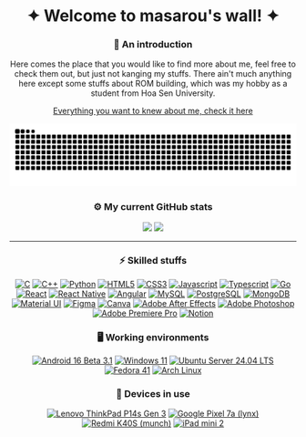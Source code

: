 <h1 align="center">
  ✦ Welcome to masarou's wall! ✦
</h1>

<h3 align="center">
  👋 An introduction
</h3>

<p align="center">
  Here comes the place that you would like to find more about me, feel free to check them out, but just not kanging my stuffs. There ain't much anything here except some stuffs about ROM building, which was my hobby as a student from Hoa Sen University.
</p>

<p align="center">
  <a href="https://itsurboimasarou.carrd.co/">Everything you want to knew about me, check it here</a>
  
  ![Snake animation](https://raw.githubusercontent.com/itsurboimasarou/itsurboimasarou/output/github-contribution-grid-snake-dark.svg)
</p>

<h3 align="center">
  ⚙️ My current GitHub stats
</h3>

<p align="center">
  <img height="180em" src="https://github-readme-stats.vercel.app/api?username=itsurboimasarou&show_icons=true&theme=dark"/>
  <img height="180em" src="https://github-readme-stats.vercel.app/api/top-langs/?username=itsurboimasarou&theme=dark&layout=compact"/>
</p>

---------------------------------------------------------------------------------------

<div align="center">

  ### ⚡ Skilled stuffs
  [![C](https://img.shields.io/badge/C-00599C?style=for-the-badge&logo=c&logoColor=white)](#)
  [![C++](https://img.shields.io/badge/C%2B%2B-00599C?style=for-the-badge&logo=c%2B%2B&logoColor=white)](#)
  [![Python](https://img.shields.io/badge/Python-14354C?style=for-the-badge&logo=python&logoColor=white)](#)
  [![HTML5](https://img.shields.io/badge/HTML5-E34F26?style=for-the-badge&logo=html5&logoColor=white)](#)
  [![CSS3](https://img.shields.io/badge/CSS3-1572B6?style=for-the-badge&logo=css3&logoColor=white)](#)
  [![Javascript](https://img.shields.io/badge/JavaScript-F7DF1E?style=for-the-badge&logo=javascript&logoColor=black)](#)
  [![Typescript](https://img.shields.io/badge/TypeScript-007ACC?style=for-the-badge&logo=typescript&logoColor=white)](#)
  [![Go](https://img.shields.io/badge/Go-00ADD8?style=for-the-badge&logo=go&logoColor=white)](#)
  [![React](https://img.shields.io/badge/React-20232A?style=for-the-badge&logo=react&logoColor=61DAFB)](#)
  [![React Native](https://img.shields.io/badge/React_Native-20232A?style=for-the-badge&logo=react&logoColor=61DAFB)](#)
  [![Angular](https://img.shields.io/badge/Angular-DD0031?style=for-the-badge&logo=angular&logoColor=white)](#)
  [![MySQL](https://img.shields.io/badge/MySQL-00000F?style=for-the-badge&logo=mysql&logoColor=white)](#)
  [![PostgreSQL](https://img.shields.io/badge/PostgreSQL-316192?style=for-the-badge&logo=postgresql&logoColor=white)](#)
  [![MongoDB](https://img.shields.io/badge/MongoDB-4EA94B?style=for-the-badge&logo=mongodb&logoColor=white)](#)
  [![Material UI](https://img.shields.io/badge/Material--UI-0081CB?style=for-the-badge&logo=material-ui&logoColor=white)](#)
  [![Figma](https://img.shields.io/badge/Figma-F24E1E?style=for-the-badge&logo=figma&logoColor=white)](#)
  [![Canva](https://img.shields.io/badge/Canva-%2300C4CC.svg?&style=for-the-badge&logo=Canva&logoColor=whitee)](#)
  [![Adobe After Effects](https://img.shields.io/badge/Adobe%20after%20affects-CF96FD?style=for-the-badge&logo=Adobe%20after%20effects&logoColor=393665)](#)
  [![Adobe Photoshop](https://img.shields.io/badge/Adobe%20Photoshop-31A8FF?style=for-the-badge&logo=Adobe%20Photoshop&logoColor=black)](#)
  [![Adobe Premiere Pro](https://img.shields.io/badge/Adobe%20Premiere%20Pro-9999FF?style=for-the-badge&logo=Adobe%20Premiere%20Pro&logoColor=white)](#)
  [![Notion](https://img.shields.io/badge/Notion-000000?style=for-the-badge&logo=notion&logoColor=white)](#)
  

  ### 🖥️ Working environments
  [![Android 16 Beta 3.1](https://img.shields.io/badge/Android_16_Beta_3.1-32DE84?style=for-the-badge&logo=android&logoColor=white)](https://developer.android.com/about/versions/16/release-notes)
  [![Windows 11](https://img.shields.io/badge/Windows_11-0078D6?style=for-the-badge&logo=microsoft&logoColor=white)](https://www.microsoft.com/en-us/windows/windows-11)
  [![Ubuntu Server 24.04 LTS](https://img.shields.io/badge/Ubuntu_Server_24.04_LTS-E95420?style=for-the-badge&logo=ubuntu&logoColor=white)](https://releases.ubuntu.com/noble)
  [![Fedora 41](https://img.shields.io/badge/Fedora_41-294172?style=for-the-badge&logo=fedora&logoColor=white)](https://fedoramagazine.org/announcing-fedora-linux-41/)
  [![Arch Linux](https://img.shields.io/badge/Arch_Linux-1793D1?style=for-the-badge&logo=arch-linux&logoColor=white)](https://archlinux.org/)

  ### 📱 Devices in use
  [![Lenovo ThinkPad P14s Gen 3](https://img.shields.io/badge/Lenovo-ThinkPad_P14s_Gen_3-ED1C24?style=for-the-badge&logo=lenovo&logoColor=white)](#)
  [![Google Pixel 7a (lynx)](https://img.shields.io/badge/Google_Pixel_7a-343434?style=for-the-badge&logo=google&logoColor=ffffff)](https://blog.google/products/pixel/pixel-7a-io-2023/)
  [![Redmi K40S (munch)](https://img.shields.io/badge/Redmi_K40S-fd4900?style=for-the-badge&logo=xiaomi&logoColor=ffffff)](https://www.mi.com/redmik40s)
  [![iPad mini 2](https://img.shields.io/badge/iPad_mini_2-000000?style=for-the-badge&logo=apple&logoColor=ffffff)](#)

</div>
